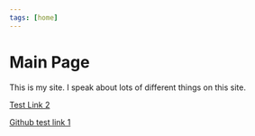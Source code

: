 ```yaml
---
tags: [home]
---
```


# Main Page

This is my site.
I speak about lots of different things on this site. 

[Test Link 2](https://drive.google.com/file/d/1NgjlqWJdgacv1WrQK0SzxXwEpWcdMurO/view?usp=sharing) 

[Github test link 1](/static/sprout.jpg) 
